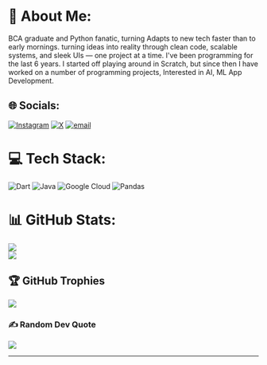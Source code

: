 # 💫 About Me:
BCA graduate and Python fanatic, turning  Adapts to new tech faster than to early mornings. turning ideas into reality through clean code, scalable systems, and sleek UIs — one project at a time. I've been programming for the last 6 years. I started off playing around in Scratch, but since then I have worked on a number of programming projects,  Interested in AI, ML App Development. 


## 🌐 Socials:
[![Instagram](https://img.shields.io/badge/Instagram-%23E4405F.svg?logo=Instagram&logoColor=white)](https://www.instagram.com/__sahil_.27) [![X](https://img.shields.io/badge/X-black.svg?logo=X&logoColor=white)](https://x.com/https://x.com/Sahil_701) [![email](https://img.shields.io/badge/Email-D14836?logo=gmail&logoColor=white)](mailto:sahilwadhwani712@gmail.com) 

# 💻 Tech Stack:
![Dart](https://img.shields.io/badge/dart-%230175C2.svg?style=plastic&logo=dart&logoColor=white) ![Java](https://img.shields.io/badge/java-%23ED8B00.svg?style=plastic&logo=openjdk&logoColor=white) ![Google Cloud](https://img.shields.io/badge/GoogleCloud-%234285F4.svg?style=plastic&logo=google-cloud&logoColor=white) ![Pandas](https://img.shields.io/badge/pandas-%23150458.svg?style=plastic&logo=pandas&logoColor=white)
# 📊 GitHub Stats:
![](https://nirzak-streak-stats.vercel.app/?user=Sahil-dev7&theme=transparent&hide_border=false)<br/>
![](https://github-readme-stats.vercel.app/api/top-langs/?username=Sahil-dev7&theme=transparent&hide_border=false&include_all_commits=true&count_private=true&layout=compact)

## 🏆 GitHub Trophies
![](https://github-profile-trophy.vercel.app/?username=Sahil-dev7&theme=tokyonight&no-frame=false&no-bg=false&margin-w=4)

### ✍️ Random Dev Quote
![](https://quotes-github-readme.vercel.app/api?type=horizontal&theme=dark)


---
